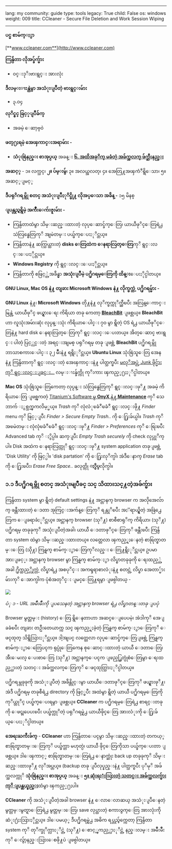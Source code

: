 

---

lang: my
community: guide
type: tools
legacy: True
child: False
os: windows
weight: 009
title: CCleaner - Secure File Deletion and Work Session Wiping

---

**ပင္မ စာမ်က္ႏွာ**

[**www.ccleaner.com**](http://www.ccleaner.com)

**ကြန္ပ်ဴတာ လိုအပ္ခ်က္မ်ား**

- ၀င္းဒုိးဗားရွင္း အားလုံး

**ဒီလမ္းၫႊန္ထဲမွာ အသံုးျပဳတဲ့ ဗားရွင္းမ်ား**

- ၃.၀၄

**လုိင္စင္ ခြင့္ျပဳခ်က္**

- အခမဲ့ ေဆာ့ဗ္၀ဲ

**ဖတ္႐ႈရမဲ့ အေၾကာင္းအရာမ်ား -**

- **သံုးစြဲနည္း စာအုပ္ငယ္** အခန္း [**၆. အထိအခုိက္ မခံတဲ့ အခ်က္အလက္ ဖ်က္ဆီးနည္း**](/my/chapter-6)

**အဆင့္** - ၁။ လက္သင္၊ **၂။ ပ်မ္းမွ်**၊ ၃။ အလယ္အလတ္၊ ၄။ အေတြ႔အၾကံဳရွိေသာ၊ ၅။ အဆင့္ျမင့္

**ဒီပရုိဂရမ္ကို စတင္ အသံုးျပဳႏုိင္ဖို႔ လိုအပ္ေသာ အခ်ိန္ -** ၁၅ မိနစ္

**ျပန္လည္ရရွိမဲ့ အက်ိဳးေက်းဇူးမ်ား -**

- ကြန္ပ်ဴတာထဲမွာ သိမ္းဆည္းထားတဲ့ လုပ္ေဆာင္ခ်က္ေတြ၊ ယာယီဖုိင္ေတြရဲ႕ သဲလြန္စေတြကုိ အျမဲတမ္း ပယ္ဖ်က္ေပးႏုိင္တယ္။
- ကြန္ပ်ဴတာနဲ႔ ဆက္သြယ္ထားတဲ့ **disks ေတြထဲက ေနရာလြတ္ေတြ**ကုိ ရွင္းလင္းေပးႏိုင္တယ္။
- **Windows Registry** ကို ရွင္းလင္းေပးႏိုင္တယ္။
- ကြန္ပ်ဴတာကို စဖြင့္တဲ့အခ်ိန္မွာ **အသုံးျပဳမဲ့ ပ႐ိုဂရမ္ေတြကို ထိန္း**ေပးႏိုင္ပါတယ္။

**GNU Linux, Mac OS နဲ႔ တျခား Microsoft Windows နဲ႔ လိုက္ဖက္တဲ့ ပ႐ိုဂရမ္မ်ား -**

**GNU Linux** နဲ႔၊ **Microsoft Windows** တို႔နဲ႔ လုိက္ဖက္ကုိက္ညီၿပီး အလြန္ေကာင္းမြန္တဲ့ ယာယီဖုိင္ ဖယ္ရွားေရး ကိရိယာ တခု ကေတာ့  [**BleachBit**](http://bleachbit.sourceforge.net/) ျဖစ္တယ္။ **BleachBit** ဟာ လူသုံးအမ်ားဆုံး လုပ္ငန္းသုံး ကိရိယာေပါင္း ၇ဝ မွာ ရွိတဲ့ OS ရဲ႕ ယာယီဖုိင္ေတြနဲ႔ hard disk ေနရာလြတ္ေတြကုိ ရွင္းလင္းေပးတယ္။ အိတ္ေဆာင္ ဗားရွင္း ပါတဲ့ ပြင့္လင္းတဲ့ အရင္းအျမစ္ ပရုိဂရမ္ တခု ျဖစ္တဲ့ **BleachBit** ပ႐ိုဂရမ္ကို ဘာသာစကားေပါင္း ၃၂ မ်ိဳးနဲ႔ ရရွိႏုိင္တယ္။ **Ubuntu Linux** သုံးစြဲသူေတြ အေနနဲ႔ ကြန္ပ်ဴတာကုိ ရွင္းလင္းတဲ့ အေၾကာင္းနဲ႔ ပါတ္သက္ၿပီး [မလုိအပ္တဲ့ Junk ဖိုင္မ်ားကုိ ရွင္းလင္းျခင္း…](http://ubuntuforums.org/showthread.php?t=140920) လမ္းၫႊန္ခ်က္ကို ကုိးကား ၾကည့္႐ႈႏုိင္ပါတယ္။

**Mac OS** သုံးစြဲသူေတြကေတာ့ လုပ္ငန္း သဲလြန္စေတြကုိ ရွင္းလင္းဖုိ႔ အခမဲ့ ကိရိယာေတြ ျဖစ္ၾကတဲ့  [Titanium's Software မွ **OnyX** နဲ႔ **Maintenance**](http://www.titanium.free.fr/) ကုိ သေဘာက် ႏွစ္သက္ၾကလိမ့္မယ္။ *Trash* ကုိ လုံလံုၿခံဳၿခံဳ ရွင္းလင္းဖို႔ *Finder* menu ကုိ ဖြင့္ျပီး *Finder > Secure Empty Trash..* ကို ေ႐ြးခ်ယ္ပါ။ *Trash* ကုိ အၿမဲတမ္း လုံလုံၿခံဳၿခံဳ ရွင္းလင္းဖုိ႔ *Finder > Preferences* ကုိ ေရြးၿပီး Advanced tab ကုိ ႏွိပ္ပါ။ ဆက္ျပီး *Empty Trash securely* ကို check လုပ္လုိက္ပါ။ Disk အထဲက ေနရာလြတ္ကုိ ရွင္းလင္းဖုိ႔ system application တခုျဖစ္တဲ့ 'Disk Utility' ကို ဖြင့္ပါ။ 'disk partation' ကို ေ႐ြးလုိက္ပါ၊ အဲဒီေနာက္ *Erase* tab ကို ေ႐ြးၿပီး၊ *Erase Free Space..* ခလုတ္ကို **ႏွိပ္**လိုက္ပါ။

### ၁.၁ ဒီပ႐ိုဂရမ္ကို စတင္ အသံုးမျပဳခင္ သင္ သိထားသင္႔တဲ့အခ်က္မ်ား ###

ကြန္ပ်ဴတာ system မွာ ရွိတဲ့ default settings နဲ႔ အင္တာနက္ browser က အလိုအေလ်ာက္ ဖန္တီးထားတဲ့ ေဒတာ အႂကြင္းအက်န္ေတြကုိ ရန္လုိၿပီး အႏၱရာယ္ရွိတဲ့ အဖြဲ႕ေတြက ေျခရာခံႏုိင္တယ္။ အင္တာနက္ browser (သုိ႔) စာစီစာရုိက္ ကိရိယာ၊ (သုိ႔) ပ႐ိုဂရမ္ တခုခုကုိ အသုံးျပဳတဲ့အခါ၊ ယာယီ ေဒတာဖုိင္ေတြကုိ ဖန္တီးၿပီး ကြန္ပ်ဴတာ system ထဲမွာ သိမ္းဆည္းထားတယ္။ လတ္တေလာ ၾကည့္ရႈေနတဲ့ စာရြတ္စာတမ္းေတြ (သို႔) ကြန္ရက္ စာမ်က္ႏွာေတြကုိလည္း ေတြ႔ရွိႏုိင္တယ္။ ဥပမာအားျဖင့္၊ အင္တာနက္ browser မွာ ကြန္ရက္ စာမ်က္ႏွာ လိပ္စာတခုခုကို ေရးထည့္တဲ့အခါ ႐ိုက္ထည့္လိုက္တဲ့ လိပ္စာရဲ႕ အစပုိင္း အကၡရာစာလံုးနဲ႔ စတင္တဲ့ လိပ္စာ အေတာ္မ်ားမ်ားကုိ ေအာက္ပါက ပုံစံအတုိင္း ျမင္ေတြ႔ရမွာ ျဖစ္ပါတယ္ -

![](/sbox/screen/ccleaner-en/16.png)

*ပံု ၁ - URL အမ်ိဳးမ်ိဳးကို ျပသေနတဲ့ အင္တာနက္ browser ရဲ႕ လိပ္စာတန္းတခု ျပပုံ*

Browser မွတ္တမ္း (history) ေတြ ရွိေနတာဟာ အဆင္ေျပေပမဲ့၊ အဲဒါကုိ အေျခခံၿပီး တျခား တဦးတေယာက္က သင္ ၾကည့္ရႈခဲ့တဲ့ ကြန္ရက္ စာမ်က္ႏွာေတြကုိ ေဖၚထုတ္ သိရွိသြားႏုိင္တယ္။ ဒါ့အျပင္ လတ္တေလာ လုပ္ေဆာင္ခ်က္ေတြျဖစ္တဲ့ ကြန္ရက္ စာမ်က္ႏွာေတြေပၚက ရုပ္ပုံေတြကေန စုေဆာင္းထားတဲ့ ယာယီ ေဒတာေတြ၊ အီးေမးလ္ ေပးစာေတြ (သုိ႔) အင္တာနက္ေပၚက ျဖည့္စြတ္ပုံစံေတြမွာ ေရးထည့္ထားတဲ့ သတင္း အခ်က္အလက္ေတြကုိ ေဖၚထုတ္သြားႏုိင္ပါတယ္။

ပ႐ိုဂရမ္တခုခုကို အသံုးျပဳတဲ့ အခ်ိန္တိုင္းမွာ ယာယီေဒတာဖုိင္ေတြကုိ ဖယ္ရွားဖုိ႔၊ အဲဒီ ပ႐ိုဂရမ္ တခုစီရဲ႕ directory ကို ဖြင့္ၿပီး အထဲမွာ ရွိတဲ့ ယာယီ ပ႐ိုဂရမ္ေတြကို ကုိယ္တုိင္ ပယ္ဖ်က္ေပးရမွာ ျဖစ္တယ္။ **CCleaner** က ပ႐ိုဂရမ္ေတြရဲ႕ စာရင္းတခုကို ေဖၚျပေပးၿပီး ပယ္ဖ်က္လုိတဲ့ ပရုိဂရမ္ရဲ႕ ယာယီဖိုင္ေတြ အားလံုးကို ေ႐ြးခ်ယ္ေပးႏုိင္ပါတယ္။

**အေရးႀကီးခ်က္** - **CCleaner** ဟာ ကြန္ပ်ဴတာေပၚမွာ သိမ္းဆည္းထားတဲ့ တကယ့္ စာရြတ္စာတမ္းေတြကုိ ပယ္ဖ်က္တာ မဟုတ္ပဲ၊ ယာယီ ဖိုင္ေတြကိုသာ ပယ္ဖ်က္ေပးတာ ျဖစ္တယ္။ ဒါေၾကာင့္ စာရြတ္စာတမ္းေတြရဲ႕ ေနာက္ဆုံး back up တခုခုကုိ သိမ္းဆည္းထားဖုိ႔ လုိအပ္တယ္။ (backup တခု ျပဳလုပ္နည္းနဲ႔ ပါတ္သက္ၿပီး ပုိမုိ အခ်က္အလက္ကုိ **သုံးစြဲနည္း စာအုပ္ငယ္** အခန္း  [**၅။ ဆုံးရႈံးသြားတဲ့ သတင္း အခ်က္အလက္မ်ားကုိ ျပန္ဆယ္နည္း**](/my/chapter-5)ထံမွာ ၾကည့္႐ႈပါ။

**CCleaner** ကို အသံုးျပဳတဲ့အခါ browser နဲ႔ ေလာေလာဆယ္ အသံုးျပဳေနတဲ့ မွတ္တမ္းမွတ္ရာေတြရဲ႕ မွတ္တမ္းေတြ၊ save လုပ္ထားတဲ့ စကား၀ွက္ေတြ အားလုံးကို ဆံုး႐ံႈးသြားႏိုင္တယ္။ ဒါေပမယ့္ ဒီပ႐ိုဂရမ္ရဲ႕ အဓိက ရပ္တည္ခ်က္ကေတာ့ ကြန္ပ်ဴတာ system ကုိ တုိက္ခုိက္လာႏုိင္တဲ့ (သုိ႔) ေစာင့္ၾကည့္လာႏုိင္တဲ့ နည္းလမ္း အမ်ိဳးမ်ိဳးကုိ ေလွ်ာ့နည္းသြားေစဖို႔ပဲ ျဖစ္ပါတယ္။

